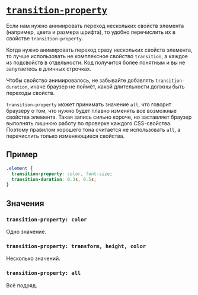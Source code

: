 # [`transition-property`](../index.md)

Если нам нужно анимировать переход нескольких свойств элемента (например, цвета и размера шрифта), то удобно перечислить их в свойстве `transition-property`.

Когда нужно анимировать переход сразу нескольких свойств элемента, то лучше использовать не комплексное свойство `transition`, а каждое из подсвойств в отдельности. Код получится более понятным и вы не запутаетесь в длинных строчках.

Чтобы свойство анимировалось, не забывайте добавлять `transition-duration`, иначе браузер не поймёт, какой длительности должны быть переходы свойств.

`transition-property` может принимать значение `all`, что говорит браузеру о том, что нужно будет плавно изменять все возможные свойства элемента. Такая запись сильно короче, но заставляет браузер выполнять лишнюю работу по проверке каждого CSS-свойства. Поэтому правилом хорошего тона считается не использовать `all`, а перечислить только изменяющиеся свойства.

## Пример

```css
.element {
  transition-property: color, font-size;
  transition-duration: 0.3s, 0.5s;
}
```

## Значения

### `transition-property: color`

Одно значение.

### `transition-property: transform, height, color`

Несколько значений.

### `transition-property: all`

Всё подряд.

